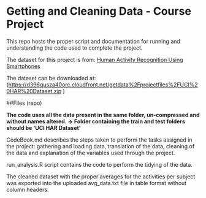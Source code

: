 Getting and Cleaning Data - Course Project
===========================================

This repo hosts the proper script and documentation for running and understanding the code used to complete the project.

The dataset for this project is from: [Human Activity Recognition Using Smartphones](http://archive.ics.uci.edu/ml/datasets/Human+Activity+Recognition+Using+Smartphones)

The dataset can be downloaded at: (https://d396qusza40orc.cloudfront.net/getdata%2Fprojectfiles%2FUCI%20HAR%20Dataset.zip )

##Files (repo)

<b>The code uses all the data present in the same folder, un-compressed and without names altered. -> Folder containing the train and test folders should be 'UCI HAR Dataset'</b>

CodeBook.md describes the steps taken to perform the tasks assigned in the project: gathering and loading data, translation of the data, cleaning of the data and explanation of the variables used through the project.

run_analysis.R script contains the code to perform the tidying of the data.

The cleaned dataset with the proper averages for the activities per subject was exported into the uploaded avg_data.txt file in table format without column headers.
